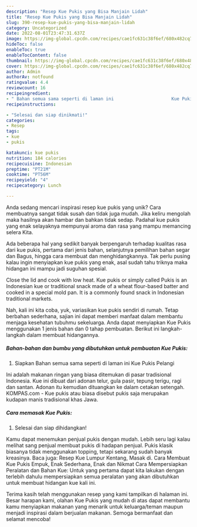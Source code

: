 ```yaml
---
description: "Resep Kue Pukis yang Bisa Manjain Lidah"
title: "Resep Kue Pukis yang Bisa Manjain Lidah"
slug: 390-resep-kue-pukis-yang-bisa-manjain-lidah
category: Uncategorized
date: 2022-08-01T23:47:31.637Z
image: https://img-global.cpcdn.com/recipes/cae1fc631c38f6ef/680x482cq70/kue-pukis-foto-resep-utama.jpg
hideToc: false
enableToc: true
enableTocContent: false
thumbnail: https://img-global.cpcdn.com/recipes/cae1fc631c38f6ef/680x482cq70/kue-pukis-foto-resep-utama.jpg
cover: https://img-global.cpcdn.com/recipes/cae1fc631c38f6ef/680x482cq70/kue-pukis-foto-resep-utama.jpg
author: Admin
authorAv: notfound
ratingvalue: 4.4
reviewcount: 16
recipeingredient:
- " Bahan semua sama seperti di laman ini                      Kue Pukis Pelangi"
recipeinstructions:

- "Selesai dan siap dinikmati!"
categories:
- Resep
tags:
- kue
- pukis

katakunci: kue pukis 
nutrition: 184 calories
recipecuisine: Indonesian
preptime: "PT21M"
cooktime: "PT56M"
recipeyield: "4"
recipecategory: Lunch

---
```





Anda sedang mencari inspirasi resep kue pukis yang unik? Cara membuatnya sangat tidak susah dan tidak juga mudah. Jika keliru mengolah maka hasilnya akan hambar dan bahkan tidak sedap. Padahal kue pukis yang enak selayaknya mempunyai aroma dan rasa yang mampu memancing selera Kita.





Ada beberapa hal yang sedikit banyak berpengaruh terhadap kualitas rasa dari kue pukis, pertama dari jenis bahan, selanjutnya pemilihan bahan segar dan Bagus, hingga cara membuat dan menghidangkannya. Tak perlu pusing kalau ingin menyiapkan kue pukis yang enak,      asal sudah tahu triknya maka hidangan ini mampu jadi suguhan spesial.














Close the lid and cook with low heat. Kue pukis or simply called Pukis is an Indonesian kue or traditional snack made of a wheat flour-based batter and cooked in a special mold pan. It is a commonly found snack in Indonesian traditional markets.






Nah, kali ini kita coba, yuk, variasikan kue pukis sendiri di rumah. Tetap berbahan sederhana, sajian ini dapat memberi manfaat dalam membantu menjaga kesehatan tubuhmu sekeluarga. Anda dapat menyiapkan Kue Pukis menggunakan 1 jenis bahan dan 0 tahap pembuatan. Berikut ini langkah-langkah dalam membuat hidangannya.

<!--inarticleads1-->

##### Bahan-bahan dan bumbu yang dibutuhkan untuk pembuatan Kue Pukis:

1. Siapkan  Bahan semua sama seperti di laman ini                      Kue Pukis Pelangi


Ini adalah makanan ringan yang biasa ditemukan di pasar tradisional Indonesia. Kue ini dibuat dari adonan telur, gula pasir, tepung terigu, ragi dan santan. Adonan itu kemudian dituangkan ke dalam cetakan setengah. KOMPAS.com - Kue pukis atau biasa disebut pukis saja merupakan kudapan manis tradisional khas Jawa. 

<!--inarticleads2-->

##### Cara memasak Kue Pukis:


1. Selesai dan siap dihidangkan!

Kamu dapat menemukan penjual pukis dengan mudah. Lebih seru lagi kalau melihat sang penjual membuat pukis di hadapan penjual. Pukis klasik biasanya tidak menggunakan topping, tetapi sekarang sudah banyak kreasinya. Baca juga: Resep Kue Lumpur Kentang, Masak di. Cara Membuat Kue Pukis Empuk, Enak Sederhana, Enak dan Nikmat Cara Mempersiapkan Peralatan dan Bahan Kue: Untuk yang pertama dapat kita lakukan dengan terlebih dahulu mempersiapkan semua peralatan yang akan dibutuhkan untuk membuat hidangan kue kali ini. 

Terima kasih telah menggunakan resep yang kami tampilkan di halaman ini. Besar harapan kami, olahan Kue Pukis yang mudah di atas dapat membantu kamu menyiapkan makanan yang menarik untuk keluarga/teman maupun menjadi inspirasi dalam berjualan makanan. Semoga bermanfaat dan selamat mencoba!
